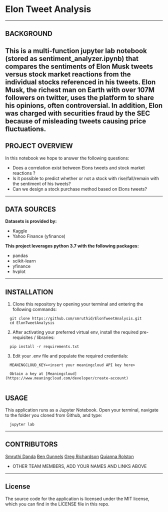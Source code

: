 # Elon Tweet Analysis

---

## BACKGROUND

This is a multi-function jupyter lab notebook (stored as **sentiment_analyzer.ipynb**) that compares the sentiments of Elon Musk tweets versus stock market reactions from the individual stocks referenced in his tweets. 
Elon Musk, the richest man on Earth with over 107M followers on twitter, uses the platform to share his opinions, often controversial. In addition, Elon was charged with securities fraud by the SEC because of misleading tweets causing price fluctuations.
---

## PROJECT OVERVIEW

In this notebook we hope to answer the following questions:

* Does a correlation exist between Elons tweets and stock market reactions ?
* Is it possible to predict whether or not a stock with rise/fall/remain with the sentiment of his tweets? 
* Can we design a stock purchase method based on Elons tweets?



---

## DATA SOURCES

**Datasets is provided by:**
* Kaggle
* Yahoo Finance (yfinance)

**This project leverages python 3.7 with the following packages:**
* pandas
* scikit-learn
* yfinance
* hvplot


---

## INSTALLATION

1. Clone this repository by opening your terminal and entering the following commands:

```
  git clone https://github.com/smruthid/ElonTweetAnalysis.git
  cd ElonTweetAnalysis
```

2. After activating your preferred virtual env, install the required pre-requisites / libraries:

```
  pip install -r requirements.txt
```

3. Edit your .env file and populate the required credentials:

```
  MEANINGCLOUD_KEY=<insert your meaningcloud API key here>
  
  Obtain a key at [Meaningcloud](https://www.meaningcloud.com/developer/create-account)
  
```

## USAGE

This application runs as a Jupyter Notebook. Open your terminal, navigate to the folder you cloned from Github, and type:

```
  jupyter lab
```

---

## CONTRIBUTORS

[Smruthi Danda](https://github.com/smruthid)
[Ben Gunnels](https://github.com/miltiades-the-general)
[Greg Richardson](https://github.com/jgrichardson)
[Quianna Rolston](https://github.com/qrolston)

* OTHER TEAM MEMBERS, ADD YOUR NAMES AND LINKS ABOVE

---

## License

The source code for the application is licensed under the MIT license, which you can find in the LICENSE file in this repo.